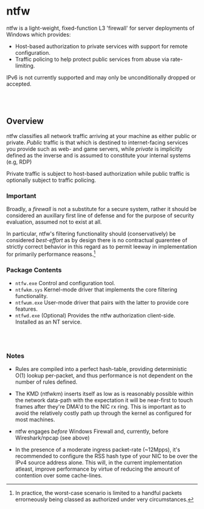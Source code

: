# ntfw
ntfw is a light-weight, fixed-function L3 'firewall' for server deployments of Windows which provides:

- Host-based authorization to private services with support for remote configuration.
- Traffic policing to help protect public services from abuse via rate-limiting.

IPv6 is not currently supported and may only be unconditionally dropped or accepted.

<br>
<br>

## Overview

ntfw classifies all network traffic arriving at your machine as either public or private. *Public* traffic is that which is destined
to internet-facing services you provide such as web- and game servers, while *private* is implicitly defined as the inverse and
is assumed to constitute your internal systems (e.g, RDP)

Private traffic is subject to host-based authorization while public traffic is optionally subject to traffic policing.
<br>

### Important

Broadly, a *firewall* is not a substitute for a secure system, rather it should be considered an auxillary first line of defense and for
the purpose of security evaluation, assumed not to exist at all.
<br>

In particular, ntfw's filtering functionality should (conservatively) be considered *best-effort* as by design there is no contractual
guarentee of strictly correct behavior in this regard as to permit leeway in implementation for primarily performance reasons.[^1]


### Package Contents

- `ntfw.exe` Control and configuration tool.
- `ntfwkm.sys` Kernel-mode driver that implements the core filtering functionality.
- `ntfwum.exe` User-mode driver that pairs with the latter to provide core features.
- `ntfwd.exe` (Optional) Provides the ntfw authorization client-side. Installed as an NT service.

<br>
<br>

### Notes

- Rules are compiled into a perfect hash-table, providing deterministic O(1) lookup per-packet, and thus performance is not dependent on the number of rules defined.

- The KMD (ntfwkm) inserts itself as low as is reasonably possible within the network data-path with the expectation it will be near-first to touch
  frames after they're DMA'd to the NIC rx ring. This is important as to avoid the relatively costly path up through the kernel as
  configured for most machines.

- ntfw engages *before* Windows Firewall and, currently, before Wireshark/npcap (see above)
  
- In the presence of a moderate ingress packet-rate (~12Mpps), it's recommended to configure the RSS hash type of your NIC to be over the IPv4 source address
  alone. This will, in the current implementation atleast, improve performance by virtue of reducing the amount of contention over some cache-lines.


[^1]: In practice, the worst-case scenario is limited to a handful packets errorneously being classed as authorized under very circumstances.
